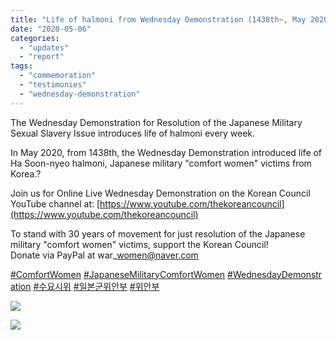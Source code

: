 ```yaml
---
title: "Life of halmoni from Wednesday Demonstration (1438th~, May 2020)"
date: "2020-05-06"
categories: 
  - "updates"
  - "report"
tags: 
  - "commemoration"
  - "testimonies"
  - "wednesday-demonstration"
---
```


The Wednesday Demonstration for Resolution of the Japanese Military Sexual Slavery Issue introduces life of halmoni every week.

In May 2020, from 1438th, the Wednesday Demonstration introduced life of Ha Soon-nyeo halmoni, Japanese military "comfort women" victims from Korea.?

Join us for Online Live Wednesday Demonstration on the Korean Council YouTube channel at: [https://www.youtube.com/thekoreancouncil](https://www.youtube.com/thekoreancouncil)

To stand with 30 years of movement for just resolution of the Japanese military "comfort women" victims, support the Korean Council!  
Donate via PayPal at war\_women@naver.com

[#ComfortWomen](https://www.facebook.com/hashtag/comfortwomen?source=feed_text&epa=HASHTAG) [#JapaneseMilitaryComfortWomen](https://www.facebook.com/hashtag/japanesemilitarycomfortwomen?source=feed_text&epa=HASHTAG) [#WednesdayDemonstration](https://www.facebook.com/hashtag/wednesdaydemonstration?source=feed_text&epa=HASHTAG) [#수요시위](https://www.facebook.com/hashtag/%EC%88%98%EC%9A%94%EC%8B%9C%EC%9C%84?source=feed_text&epa=HASHTAG) [#일본군위안부](https://www.facebook.com/hashtag/%EC%9D%BC%EB%B3%B8%EA%B5%B0%EC%9C%84%EC%95%88%EB%B6%80?source=feed_text&epa=HASHTAG) [#위안부](https://www.facebook.com/hashtag/%EC%9C%84%EC%95%88%EB%B6%80?source=feed_text&epa=HASHTAG)

![](http://womenandwar.net/kr/wp-content/uploads/2020/05/슬라이드3-1-1024x1024.jpg)

![](http://womenandwar.net/kr/wp-content/uploads/2020/05/슬라이드4-1-1024x1024.jpg)
